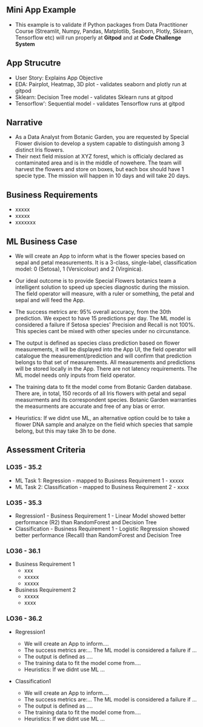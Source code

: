 ## Mini App Example
* This example is to validate if Python packages from Data Practitioner Course 
(Streamlit, Numpy, Pandas, Matplotlib, Seaborn, Plotly, Sklearn, Tensorflow etc) 
will run properly at **Gitpod** and at **Code Challenge System**

## App Strucutre
* User Story: Explains App Objective
* EDA: Pairplot, Heatmap, 3D plot - validates seaborn and plotly run at gitpod
* Sklearn: Decision Tree model - validates Sklearn runs at gitpod 
* Tensorflow': Sequential model - validates Tensorflow runs at gitpod


## Narrative
* As a Data Analyst from Botanic Garden, you are requested by Special Flower division to develop a 
system capable to distinguish among 3 distinct Iris flowers. 
* Their next field mission at XYZ forest, which is officialy declared as contaminated area and is in 
the middle of nowehere.
The team will harvest the flowers and store on boxes, but each box should have 1 specie type. 
The mission will happen in 10 days and will take 20 days. 

## Business Requirements 
* xxxxx
* xxxxx
* xxxxxxx

## ML Business Case
* We will create an App to inform what is the flower species based on sepal and petal measurements. 
It is a 3-class, single-label, classification model: 0 (Setosa), 1 (Versicolour) and 2 (Virginica).
* Our ideal outcome is to provide Special Flowers botanics team a intelligent solution to speed up
species diagnostic during the mission. The field operator will measure, with a ruler or something, 
the petal and sepal and will feed the App.

* The success metrics are: 95% overall accuracy, from the 30th prediction. We expect to have 
15 predictions per day. 
The ML model is considered a failure if Setosa species' Precision and Recall is not 100%. 
This species cant be mixed with other species under no circunstance.


* The output is defined as species class prediction based on flower measurements, 
it will be displayed into the App UI, the field operator will catalogue the measurement/prediction and 
will confirm that prediction belongs to that set of measurements. All measurements and predictions will be
stored locally in the App. There are not latency requirements. 
The ML model needs only inputs from field operator.

* The training data to fit the model come from Botanic Garden database. 
There are, in total, 150 records of all Iris flowers with petal and sepal measurments and 
its correspondent species. 
Botanic Garden warranties the measurments are accurate and free of any bias or error. 


* Heuristics: If we didnt use ML, an alternative option could be to take a flower DNA sample 
and analyze on the field which species that sample belong, but this may take 3h to be done.

## Assessment Criteria
### LO35 - 35.2
* ML Task 1: Regression - mapped to Business Requirement 1 - xxxxx
* ML Task 2: Classification - mapped to Business Requirement 2 - xxxx

### LO35 - 35.3
* Regression1 - Business Requirement 1 - Linear Model showed better performance (R2) than RandomForest and Decision Tree
* Classification - Business Requirement 1 - Logistic Regression showed better performance (Recall) than RandomForest and Decision Tree

### LO36 - 36.1
* Business Requirement 1
  * xxx
  * xxxxx
  * xxxxx
* Business Requirement 2
  * xxxxx
  * xxxx

### LO36 - 36.2
* Regression1
  * We will create an App to inform....
  * The success metrics are:...  The ML model is considered a failure if ...
  * The output is defined as ....
  * The training data to fit the model come from.... 
  * Heuristics: If we didnt use ML ...

*  Classification1
    * We will create an App to inform....
    * The success metrics are:...  The ML model is considered a failure if ...
    * The output is defined as ....
    * The training data to fit the model come from.... 
    * Heuristics: If we didnt use ML ...
